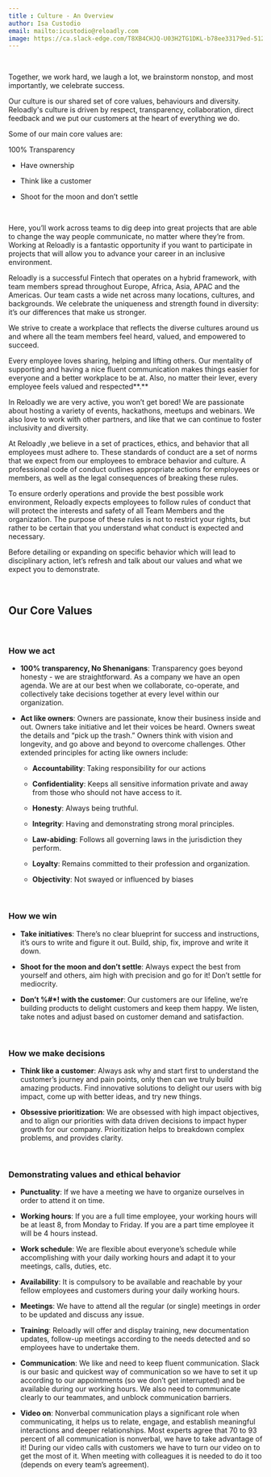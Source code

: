 ```yaml
---
title : Culture - An Overview
author: Isa Custodio
email: mailto:icustodio@reloadly.com
image: https://ca.slack-edge.com/T8XB4CHJQ-U03H2TG1DKL-b78ee33179ed-512   
---
```



&nbsp;


Together, we work hard, we laugh a lot, we brainstorm nonstop, and most importantly, we celebrate success.

Our culture is our shared set of core values, behaviours and diversity. Reloadly's culture is driven by respect, transparency, collaboration, direct feedback and we put our customers at the heart of everything we do.

Some of our main core values are: 

  
100% Transparency

*   Have ownership
    
*   Think like a customer
    
*   Shoot for the moon and don’t settle
    

&nbsp;

Here, you’ll work across teams to dig deep into great projects that are able to change the way people communicate, no matter where they’re from. Working at Reloadly is a fantastic opportunity if you want to participate in projects that will allow you to advance your career in an inclusive environment.

  
Reloadly is a successful Fintech that operates on a hybrid framework, with team members spread throughout Europe, Africa, Asia, APAC and the Americas. Our team casts a wide net across many locations, cultures, and backgrounds. We celebrate the uniqueness and strength found in diversity: it’s our differences that make us stronger.

  
We strive to create a workplace that reflects the diverse cultures around us and where all the team members feel heard, valued, and empowered to succeed.

  
Every employee loves sharing, helping and lifting others. Our mentality of supporting and having a nice fluent communication makes things easier for everyone and a better workplace to be at. Also, no matter their lever, every employee feels valued and respected**.**

  
In Reloadly we are very active, you won’t get bored! We are passionate about hosting a variety of events, hackathons, meetups and webinars. We also love to work with other partners, and like that we can continue to foster inclusivity and diversity.

At Reloadly ,we believe in a set of practices, ethics, and behavior that all employees must adhere to. These standards of conduct are a set of norms that we expect from our employees to embrace behavior and culture. A professional code of conduct outlines appropriate actions for employees or members, as well as the legal consequences of breaking these rules.

To ensure orderly operations and provide the best possible work environment, Reloadly expects employees to follow rules of conduct that will protect the interests and safety of all Team Members and the organization. The purpose of these rules is not to restrict your rights, but rather to be certain that you understand what conduct is expected and necessary.

Before detailing or expanding on specific behavior which will lead to disciplinary action, let’s refresh and talk about our values and what we expect you to demonstrate.

&nbsp;

Our Core Values
---------------

&nbsp;

### How we act

*   **100% transparency, No Shenanigans**: Transparency goes beyond honesty - we are straightforward. As a company we have an open agenda. We are at our best when we collaborate, co-operate, and collectively take decisions together at every level within our organization.
    
*   **Act like owners**: Owners are passionate, know their business inside and out. Owners take initiative and let their voices be heard. Owners sweat the details and “pick up the trash.” Owners think with vision and longevity, and go above and beyond to overcome challenges. Other extended principles for acting like owners include:
    
    *   **Accountability**: Taking responsibility for our actions
        
    *   **Confidentiality**: Keeps all sensitive information private and away from those who should not have access to it.
        
    *   **Honesty**: Always being truthful.
        
    *   **Integrity**: Having and demonstrating strong moral principles.
        
    *   **Law-abiding**: Follows all governing laws in the jurisdiction they perform.
        
    *   **Loyalty**: Remains committed to their profession and organization.
        
    *   **Objectivity**: Not swayed or influenced by biases
        
&nbsp;

### How we win

*   **Take initiatives**: There’s no clear blueprint for success and instructions, it’s ours to write and figure it out. Build, ship, fix, improve and write it down.
    
*   **Shoot for the moon and don’t settle**: Always expect the best from yourself and others, aim high with precision and go for it! Don’t settle for mediocrity.
    
*   **Don’t %#\*! with the customer**: Our customers are our lifeline, we’re building products to delight customers and keep them happy. We listen, take notes and adjust based on customer demand and satisfaction.
    
&nbsp;

### How we make decisions

*   **Think like a customer**: Always ask why and start first to understand the customer’s journey and pain points, only then can we truly build amazing products. Find innovative solutions to delight our users with big impact, come up with better ideas, and try new things.
    
*   **Obsessive prioritization**: We are obsessed with high impact objectives, and to align our priorities with data driven decisions to impact hyper growth for our company. Prioritization helps to breakdown complex problems, and provides clarity.
    
&nbsp;

### Demonstrating values and ethical behavior

*   **Punctuality**: If we have a meeting we have to organize ourselves in order to attend it on time.
    
*   **Working hours**: If you are a full time employee, your working hours will be at least 8, from Monday to Friday. If you are a part time employee it will be 4 hours instead.
    
*   **Work schedule**: We are flexible about everyone’s schedule while accomplishing with your daily working hours and adapt it to your meetings, calls, duties, etc.
    
*   **Availability**: It is compulsory to be available and reachable by your fellow employees and customers during your daily working hours.
    
*   **Meetings**: We have to attend all the regular (or single) meetings in order to be updated and discuss any issue.
    
*   **Training**: Reloadly will offer and display training, new documentation updates, follow-up meetings according to the needs detected and so employees have to undertake them.
    
*   **Communication**: We like and need to keep fluent communication. Slack is our basic and quickest way of communication so we have to set it up according to our appointments (so we don’t get interrupted) and be available during our working hours. We also need to communicate clearly to our teammates, and unblock communication barriers.
    
*   **Video on**: Nonverbal communication plays a significant role when communicating, it helps us to relate, engage, and establish meaningful interactions and deeper relationships. Most experts agree that 70 to 93 percent of all communication is nonverbal, we have to take advantage of it! During our video calls with customers we have to turn our video on to get the most of it. When meeting with colleagues it is needed to do it too (depends on every team’s agreement).
    